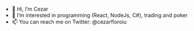 - 👋  Hi, I’m Cezar
- 👀  I’m interested in programming (React, NodeJs, C#), trading and poker
- 📫  You can reach me on Twitter: @cezarfloroiu

<!---
cezarfloroiu/cezarfloroiu is a ✨ special ✨ repository because its `README.md` (this file) appears on your GitHub profile.
You can click the Preview link to take a look at your changes.
--->
